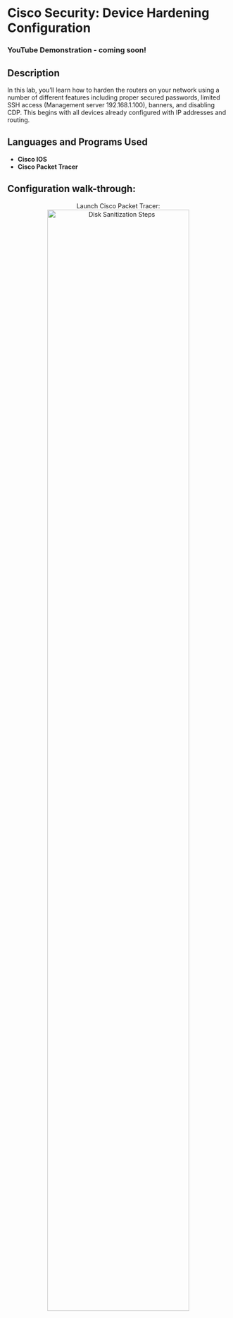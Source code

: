 <h1>Cisco Security: Device Hardening Configuration</h1>

### YouTube Demonstration - coming soon!
<!-- ### [YouTube Demonstration](https://youtu.be/7eJexJVCqJo) -->

<h2>Description</h2>
In this lab, you’ll learn how to harden the routers on your network using a number of different features including proper secured passwords, limited SSH access (Management server 192.168.1.100), banners, and disabling CDP. This begins with all devices already 
configured with IP addresses and routing.
<br />


<h2>Languages and Programs Used</h2>

- <b>Cisco IOS</b> 
- <b>Cisco Packet Tracer</b>

<h2>Configuration walk-through:</h2>

<p align="center">
Launch Cisco Packet Tracer: <br/>
<img src="https://i.imgur.com/UbAkoIp.png" height="80%" width="80%" alt="Disk Sanitization Steps"/>
<br />

